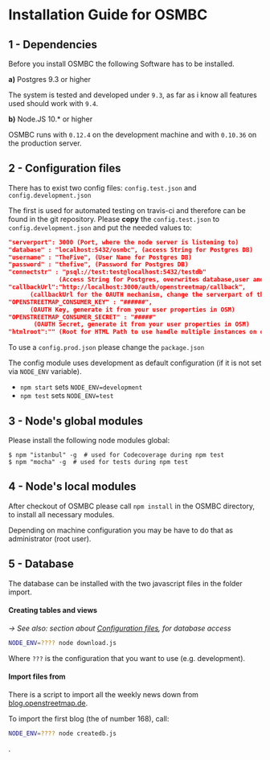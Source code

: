 # Installation Guide for OSMBC

## 1 - Dependencies

Before you install OSMBC the following Software has to be installed.

**a)** Postgres 9.3 or higher

The system is tested and developed under `9.3`, as far as i know all features
used should work with `9.4`.

**b)** Node.JS 10.* or higher

OSMBC runs with `0.12.4` on the development machine and with `0.10.36` on the production server.

## 2 - Configuration files

There has to exist two config files: `config.test.json` and `config.development.json`

The first is used for automated testing on travis-ci and therefore can be found in the git repository. Please **copy** the `config.test.json` to `config.development.json` and put the needed values to:

```json
"serverport": 3000 (Port, where the node server is listening to)
"database" : "localhost:5432/osmbc", (access String for Postgres DB)
"username" : "TheFive", (User Name for Postgres DB)
"password" : "thefive", (Password for Postgres DB)
"connectstr" : "psql://test:test@localhost:5432/testdb"
              (Access String for Postgres, overwrites database,user and pwd)
"callbackUrl":"http://localhost:3000/auth/openstreetmap/callback",
      (callbackUrl for the OAUTH mechanism, change the serverpart of the URL)
"OPENSTREETMAP_CONSUMER_KEY" : "######",
      (OAUTH Key, generate it from your user properties in OSM)
"OPENSTREETMAP_CONSUMER_SECRET" : "#####"
       (OAUTH Secret, generate it from your user properties in OSM)
"htmlroot":"" (Root for HTML Path to use handle multiple instances on one server, e.g. MYSERVER/htmlroot/osmbc.html)
```

To use a `config.prod.json` please change the `package.json`

The config module uses development as default configuration (if it is not set via `NODE_ENV` variable).

- `npm start` sets `NODE_ENV=development`
- `npm test`  sets `NODE_ENV=test`

## 3 - Node's global modules

Please install the following node modules global:

```console
$ npm "istanbul" -g  # used for Codecoverage during npm test
$ npm "mocha" -g  # used for tests during npm test
```

## 4 - Node's local modules

After checkout of OSMBC please call `npm install` in the OSMBC directory, to install all necessary modules.

Depending on machine configuration you may be have to do that as administrator (root user).

## 5 - Database

The database can be installed with the two javascript files in the folder import.

#### Creating tables and views

_→ See also: section about [Configuration files](#configuration-files), for database access_

```sh
NODE_ENV=???? node download.js
```

Where `???` is the configuration that you want to use (e.g. development).

#### Import files from

There is a script to import all the weekly news down from [blog.openstreetmap.de](http://blog.openstreetmap.de).

To import the first blog (the of number 168), call:

```sh
NODE_ENV=???? node createdb.js
```
.


